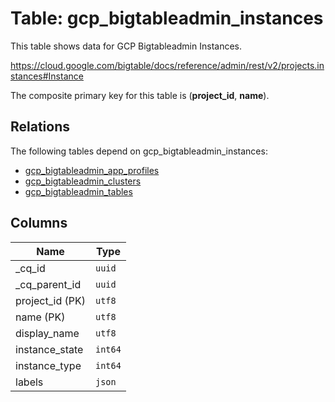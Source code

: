 # Table: gcp_bigtableadmin_instances

This table shows data for GCP Bigtableadmin Instances.

https://cloud.google.com/bigtable/docs/reference/admin/rest/v2/projects.instances#Instance

The composite primary key for this table is (**project_id**, **name**).

## Relations

The following tables depend on gcp_bigtableadmin_instances:
  - [gcp_bigtableadmin_app_profiles](gcp_bigtableadmin_app_profiles.md)
  - [gcp_bigtableadmin_clusters](gcp_bigtableadmin_clusters.md)
  - [gcp_bigtableadmin_tables](gcp_bigtableadmin_tables.md)

## Columns

| Name          | Type          |
| ------------- | ------------- |
|_cq_id|`uuid`|
|_cq_parent_id|`uuid`|
|project_id (PK)|`utf8`|
|name (PK)|`utf8`|
|display_name|`utf8`|
|instance_state|`int64`|
|instance_type|`int64`|
|labels|`json`|